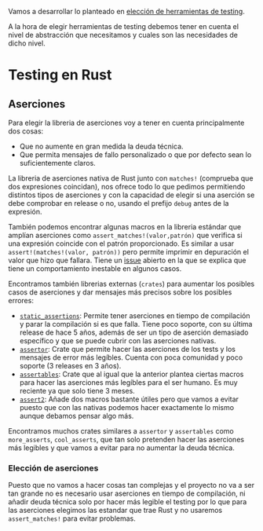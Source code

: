 Vamos a desarrollar lo planteado en [elección de herramientas de testing](https://github.com/MarioRgzLpz/ArbitrageBets/issues/19).

A la hora de elegir herramientas de testing debemos tener en cuenta el nivel de abstracción que necesitamos y cuales son las necesidades de dicho nivel.

# Testing en Rust

## Aserciones

Para elegir la libreria de aserciones voy a tener en cuenta principalmente dos cosas:

- Que no aumente en gran medida la deuda técnica.
- Que permita mensajes de fallo personalizado o que por defecto sean lo suficientemente claros.

La libreria de aserciones nativa de Rust junto con `matches!` (comprueba que dos expresiones coincidan), nos ofrece todo lo que pedimos permitiendo distintos tipos de aserciones y con la capacidad de elegir si una aserción se debe comprobar en release o no, usando el prefijo `debug` antes de la expresión.

También podemos encontrar algunas macros en la libreria estándar que amplían aserciones como `assert_matches!(valor,patrón)` que verifica si una expresión coincide con el patrón proporcionado. Es similar a usar `assert!(matches!(valor, patrón))` pero permite imprimir en depuración el valor que hizo que fallara. Tiene un [issue](https://github.com/rust-lang/rust/issues/82775) abierto en la que se explica que tiene un comportamiento inestable en algunos casos.

Encontramos también librerias externas (`crates`) para aumentar los posibles casos de aserciones y dar mensajes más precisos sobre los posibles errores:
- [`static_assertions`](https://crates.io/crates/static_assertions): Permite tener aserciones en tiempo de compilación y parar la compilación si es que falla. Tiene poco soporte, con su última release de hace 5 años, además de ser un tipo de aserción demasiado específico y que se puede cubrir con las aserciones nativas.
- [`assertor`](https://crates.io/crates/assertor): Crate que permite hacer las aserciones de los tests y los mensajes de error más legíbles. Cuenta con poca comunidad y poco soporte (3 releases en 3 años).
- [`assertables`](https://crates.io/crates/assertables): Crate que al igual que la anterior plantea ciertas macros para hacer las aserciones más legíbles para el ser humano. Es muy reciente ya que solo tiene 3 meses.
- [`assert2`](https://crates.io/crates/assert2): Añade dos macros bastante útiles pero que vamos a evitar puesto que con las nativas podemos hacer exactamente lo mismo aunque debamos pensar algo más.

Encontramos muchos crates similares a `assertor` y `assertables` como `more_asserts`, `cool_asserts`, que tan solo pretenden hacer las aserciones más legibles y que vamos a evitar para no aumentar la deuda técnica.

### Elección de aserciones

Puesto que no vamos a hacer cosas tan complejas y el proyecto no va a ser tan grande no es necesario usar aserciones en tiempo de compilación, ni añadir deuda técnica solo por hacer más legible el testing por lo que para las aserciones elegimos las estandar que trae Rust y no usaremos `assert_matches!` para evitar problemas.

